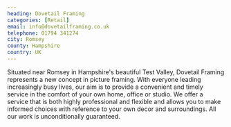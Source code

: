 ```yaml
---
heading: Dovetail Framing
categories: [Retail]
email: info@dovetailframing.co.uk
telephone: 01794 341274
city: Romsey
county: Hampshire
country: UK
---
```

Situated near Romsey in Hampshire's beautiful Test Valley, Dovetail Framing represents a new concept in picture framing. With everyone leading increasingly busy lives, our aim is to provide a convenient and timely service in the comfort of your own home, office or studio. We offer a service that is both highly professional and flexible and allows you to make informed choices with reference to your own decor and surroundings. All our work is unconditionally guaranteed.
